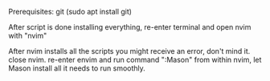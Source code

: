 Prerequisites:
git
(sudo apt install git)

After script is done installing everything, re-enter terminal and open nvim with "nvim"

After nvim installs all the scripts you might receive an error, don't mind it. close nvim.
re-enter envim and run command ":Mason" from within nvim, let Mason install all it needs to run smoothly.



